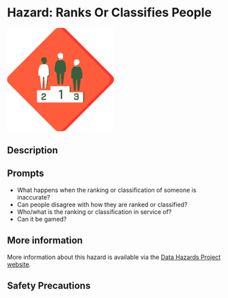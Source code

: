 # Hazard: Ranks Or Classifies People

<img src="/images/classifies-people.png" alt="A red diamond shaped outline (like a warning sign) with three people standing on a podium of first, second and third place" width="250"/>

## Description

## Prompts

* What happens when the ranking or classification of someone is inaccurate?
* Can people disagree with how they are ranked or classified?
* Who/what is the ranking or classification in service of?
* Can it be gamed?

## More information

More information about this hazard is available via the [Data Hazards Project website][1].

## Safety Precautions

[1]: https://datahazards.com/hazards/ranks-classifies.html
